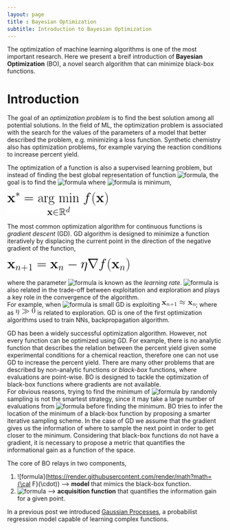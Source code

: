 ```yaml
---
layout: page
title : Bayesian Optimization
subtitle: Introduction to Bayesian Optimization
---
```



The optimization of machine learning algorithms is one of the most important research. 
Here we present a breif introduction of **Bayesian Optimization** (BO), a novel search algorithm that can minimize black-box functions.

# Introduction
The goal of an *optimization problem* is to find the best solution among all potential solutions. 
In the field of ML, the optimization problem is associated with the search for the values of the parameters of a model that better described the problem, e.g. minimizing a loss function. 
Synthetic chemistry also has optimization problems, for example varying the reaction conditions to increase percent yield.

The optimization of a function is also a supervised learning problem, but instead of finding the best global representation of function ![formula](https://render.githubusercontent.com/render/math?math=f(\cdot)), the goal is to find the ![formula](https://render.githubusercontent.com/render/math?math=\mathbf{x})  where ![formula](https://render.githubusercontent.com/render/math?math=f(\cdot)) is minimum,

![Figure](assets/img/intro_bo/Equations/arg_min.png)

The most common optimization algorithm for continuous functions is *gradient descent* (GD). GD algorithm is designed to minimize a function iteratively by displacing the current point in the direction of the negative gradient of the function,

![Figure](assets/img/intro_bo/Equations/gradient_descent.png)

where the parameter ![formula](https://render.githubusercontent.com/render/math?math=\eta) is known as the *learning rate*.
![formula](https://render.githubusercontent.com/render/math?math=\eta) is also related in the trade-off between exploitation and exploration and plays a key role in the convergence of the algorithm.   
For example, when ![formula](https://render.githubusercontent.com/render/math?math=\eta) is small GD is exploiting ![Figure](assets/img/intro_bo/Equations/x_n+1_x_n.png); where as  ![Figure](assets/img/intro_bo/Equations/eta_gg_0.png)  is related to exploration. 
GD is one of the first optimization algorithms used to train NNs, backpropagation algorithm. 

GD has been a widely successful optimization algorithm.
However, not every function can be optimized using GD.
For example, there is no analytic function that describes the relation between the percent yield given some experimental conditions for a chemical reaction, therefore one can not use GD to increase the percent yield.
There are many other problems that are described by non-analytic functions or *black-box* functions, where evaluations are point-wise.
BO is designed to tackle the optimization of black-box functions where gradients are not available.  
For obvious reasons, trying to find the minimum of ![formula](https://render.githubusercontent.com/render/math?math=f(\cdot)) by randomly sampling is not the smartest strategy, since it may take a large number of evaluations from ![formula](https://render.githubusercontent.com/render/math?math=f(\cdot)) before finding the minimum.
BO tries to infer the location of the minimum of a black-box function by proposing a smarter iterative sampling scheme. 
In the case of GD we assume that the gradient gives us the information of where to sample the next point in order to get closer to the minimum. 
Considering that black-box functions do not have a gradient, it is necessary to propose a metric that quantifies the informational gain as a function of the space.

The core of BO relays in two components,
1. ![formula](https://render.githubusercontent.com/render/math?math={\cal F}(\cdot)) --> **model** that mimics the black-box function.
2. ![formula](https://render.githubusercontent.com/render/math?math=\alpha(\cdot))  --> **acquisition function** that quantifies the information gain for a given
point.


In a previous post we introduced [Gaussian Processes](intro_GP.md), a probabilist regression model capable of learning complex functions. 
